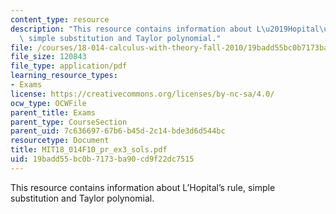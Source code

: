```yaml
---
content_type: resource
description: "This resource contains information about L\u2019Hopital\u2019s rule,\
  \ simple substitution and Taylor polynomial."
file: /courses/18-014-calculus-with-theory-fall-2010/19badd55bc0b7173ba90cd9f22dc7515_MIT18_014F10_pr_ex3_sols.pdf
file_size: 120843
file_type: application/pdf
learning_resource_types:
- Exams
license: https://creativecommons.org/licenses/by-nc-sa/4.0/
ocw_type: OCWFile
parent_title: Exams
parent_type: CourseSection
parent_uid: 7c636697-67b6-b45d-2c14-bde3d6d544bc
resourcetype: Document
title: MIT18_014F10_pr_ex3_sols.pdf
uid: 19badd55-bc0b-7173-ba90-cd9f22dc7515
---
```

This resource contains information about L’Hopital’s rule, simple substitution and Taylor polynomial.